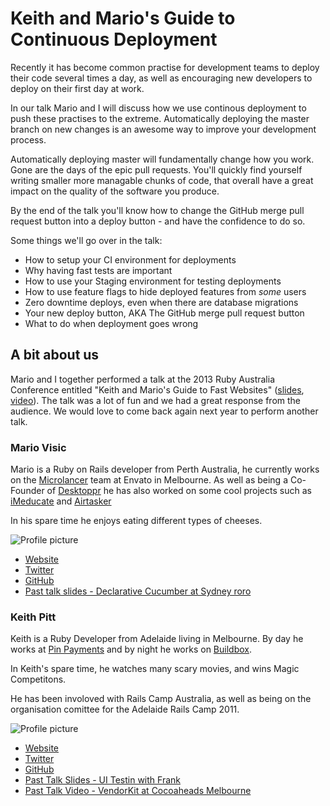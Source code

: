 # Keith and Mario's Guide to Continuous Deployment

Recently it has become common practise for development teams to deploy their
code several times a day, as well as encouraging new developers to deploy on
their first day at work.

In our talk Mario and I will discuss how we use continous deployment to push
these practises to the extreme. Automatically deploying the master branch on
new changes is an awesome way to improve your development process.

Automatically deploying master will fundamentally change how you work. Gone are
the days of the epic pull requests. You'll quickly find yourself writing smaller more
managable chunks of code, that overall have a great impact on the quality of the
software you produce.

By the end of the talk you'll know how to change the GitHub merge pull request
button into a deploy button - and have the confidence to do so.

Some things we'll go over in the talk:

  * How to setup your CI environment for deployments
  * Why having fast tests are important
  * How to use your Staging environment for testing deployments
  * How to use feature flags to hide deployed features from *some* users
  * Zero downtime deploys, even when there are database migrations
  * Your new deploy button, AKA The GitHub merge pull request button
  * What to do when deployment goes wrong

## A bit about us

Mario and I together performed a talk at the 2013 Ruby Australia Conference entitled "Keith and Mario's Guide to Fast Websites" ([slides](https://speakerdeck.com/keithpitt/keith-and-marios-guide-to-fast-websites), [video](http://vimeo.com/61342267)). The talk was a lot of fun and we had a great response from the audience. We would love to come back again next year to perform another talk.

### Mario Visic

Mario is a Ruby on Rails developer from Perth Australia, he currently works on the [Microlancer](http://www.microlancer.com/) team at Envato in Melbourne. As well as being a Co-Founder of [Desktoppr](https://www.desktoppr.co) he has also worked on some cool projects such as [iMeducate](https://www.imeducate.com) and [Airtasker](https://www.airtasker.com)

In his spare time he enjoys eating different types of cheeses.

![Profile picture](https://raw.github.com/keithpitt/rubyconfau-2014-cfp/master/keith-and-marios-guide-to-continuous-deployment/mario_profile_picture.jpg)

- [Website](http://www.mariovisic.com)
- [Twitter](https://twitter.com/mariovisic)
- [GitHub](https://github.com/mariovisic)
- [Past talk slides - Declarative Cucumber at Sydney roro](http://mariovisic.github.com/declarative_cucumber/)

### Keith Pitt

Keith is a Ruby Developer from Adelaide living in Melbourne. By day he works at [Pin Payments](http://www.pin.net.au) and by night he works on [Buildbox](https://buildbox.io).

In Keith's spare time, he watches many scary movies, and wins Magic Competitons.

He has been involoved with Rails Camp Australia, as well as being on the organisation comittee for the Adelaide Rails Camp 2011.

![Profile picture](https://raw.github.com/keithpitt/rubyconfau-2014-cfp/master/keith-and-marios-guide-to-continuous-deployment/keith_profile_picture.png)

- [Website](http://keithpitt.com/)
- [Twitter](https://twitter.com/keithpitt)
- [GitHub](https://github.com/keithpitt)
- [Past Talk Slides - UI Testin with Frank](http://slidesha.re/SuMD4p)
- [Past Talk Video - VendorKit at Cocoaheads Melbourne](http://www.melbournecocoaheads.com/vendorkit-keith-pitt/)
